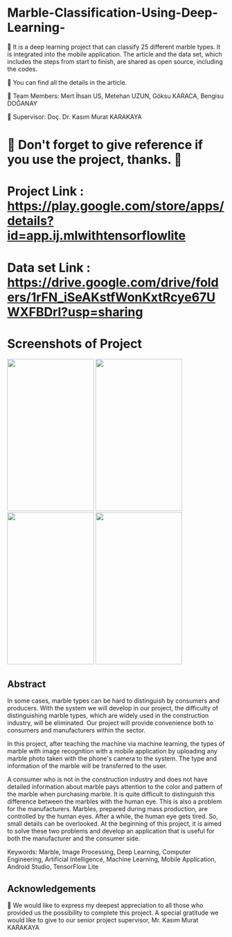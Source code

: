 # Marble-Classification-Using-Deep-Learning-
:pushpin: It is a deep learning project that can classify 25 different marble types. It is integrated into the mobile application. The article and the data set, which includes the steps from start to finish, are shared as open source, including the codes. 


:pushpin: You can find all the details in the article.

:pushpin: Team Members: Mert İhsan US, Metehan UZUN, Göksu KARACA, Bengisu DOĞANAY

:pushpin: Supervisor: Doç. Dr. Kasım Murat KARAKAYA

#  :small_red_triangle_down: Don't forget to give reference if you use the project, thanks. :small_red_triangle_down:

# Project Link : https://play.google.com/store/apps/details?id=app.ij.mlwithtensorflowlite

# Data set Link : https://drive.google.com/drive/folders/1rFN_iSeAKstfWonKxtRcye67UWXFBDrl?usp=sharing

# Screenshots of Project

<p float="left">

 <img src="https://user-images.githubusercontent.com/18599278/197138890-b3b24398-c810-44bc-a5bc-39a0e45e4ab2.jpeg" width="200" height="350"/>

 <img src="https://user-images.githubusercontent.com/18599278/197139942-c8f8971d-9c8b-48e6-9263-b70bf55f0e27.jpeg" width="200" height="350"/>

 <img src="https://user-images.githubusercontent.com/18599278/197139979-fe05060f-e554-4e0f-96d3-efc1d9a06157.jpeg" width="200" height="350"/>

 <img src="https://user-images.githubusercontent.com/18599278/197140047-5685bf40-de35-47cc-bb61-833a07906195.jpeg" width="200" height="350"/>

</p>


## Abstract
In some cases, marble types can be hard to distinguish by consumers and producers. With the 
system we will develop in our project, the difficulty of distinguishing marble types, which are 
widely used in the construction industry, will be eliminated. Our project will provide 
convenience both to consumers and manufacturers within the sector.

In this project, after teaching the machine via machine learning, the types of marble with image 
recognition with a mobile application by uploading any marble photo taken with the phone's 
camera to the system. The type and information of the marble will be transferred to the user.

A consumer who is not in the construction industry and does not have detailed information 
about marble pays attention to the color and pattern of the marble when purchasing marble. It 
is quite difficult to distinguish this difference between the marbles with the human eye. This is 
also a problem for the manufacturers. Marbles, prepared during mass production, are controlled 
by the human eyes. After a while, the human eye gets tired. So, small details can be overlooked. 
At the beginning of this project, it is aimed to solve these two problems and develop an 
application that is useful for both the manufacturer and the consumer side.

Keywords: Marble, Image Processing, Deep Learning, Computer Engineering, Artificial 
Intelligence, Machine Learning, Mobile Application, Android Studio, TensorFlow Lite


## Acknowledgements
:pushpin: We would like to express my deepest appreciation to all those who provided us the possibility 
to complete this project. A special gratitude we would like to give to our senior project 
supervisor, Mr. Kasım Murat KARAKAYA
